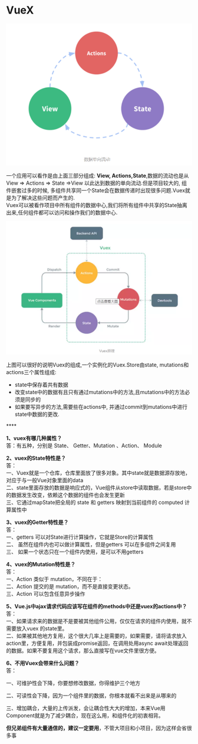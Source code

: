 # VueX

![](../../.gitbook/assets/image%20%283%29.png)

一个应用可以看作是由上面三部分组成: **View, Actions,State**,数据的流动也是从View =&gt; Actions =&gt; State =&gt;View 以此达到数据的单向流动.但是项目较大的, 组件嵌套过多的时候, 多组件共享同一个State会在数据传递时出现很多问题.Vuex就是为了解决这些问题而产生的.  
 Vuex可以被看作项目中所有组件的数据中心,我们将所有组件中共享的State抽离出来,任何组件都可以访问和操作我们的数据中心.

![](../../.gitbook/assets/image%20%281%29.png)

 上图可以很好的说明Vuex的组成,一个实例化的Vuex.Store由state, mutations和actions三个属性组成:

* state中保存着共有数据
* 改变state中的数据有且只有通过mutations中的方法,且mutations中的方法必须是同步的
* 如果要写异步的方法,需要些在actions中, 并通过commit到mutations中进行state中数据的更改.



\*\*\*\*

**1、vuex有哪几种属性？**  
答：有五种，分别是 State、 Getter、Mutation 、Action、 Module  
  
  
**2、vuex的State特性是？**  
答：  
一、Vuex就是一个仓库，仓库里面放了很多对象。其中state就是数据源存放地，对应于与一般Vue对象里面的data  
二、state里面存放的数据是响应式的，Vue组件从store中读取数据，若是store中的数据发生改变，依赖这个数据的组件也会发生更新  
三、它通过mapState把全局的 state 和 getters 映射到当前组件的 computed 计算属性中  
  
  
**3、vuex的Getter特性是？**  
答：  
一、getters 可以对State进行计算操作，它就是Store的计算属性  
二、 虽然在组件内也可以做计算属性，但是getters 可以在多组件之间复用  
三、 如果一个状态只在一个组件内使用，是可以不用getters  
  
  
**4、vuex的Mutation特性是？**  
答：  
一、Action 类似于 mutation，不同在于：  
二、Action 提交的是 mutation，而不是直接变更状态。  
三、Action 可以包含任意异步操作  
  
  
  
**5、Vue.js中ajax请求代码应该写在组件的methods中还是vuex的actions中？**  
答：  
一、如果请求来的数据是不是要被其他组件公用，仅仅在请求的组件内使用，就不需要放入vuex 的state里。  
二、如果被其他地方复用，这个很大几率上是需要的，如果需要，请将请求放入action里，方便复用，并包装成promise返回，在调用处用async await处理返回的数据。如果不要复用这个请求，那么直接写在vue文件里很方便。  
  
  
**6、不用Vuex会带来什么问题？**  
答：

一、可维护性会下降，你要想修改数据，你得维护三个地方

二、可读性会下降，因为一个组件里的数据，你根本就看不出来是从哪来的

三、增加耦合，大量的上传派发，会让耦合性大大的增加，本来Vue用Component就是为了减少耦合，现在这么用，和组件化的初衷相背。  
  
**但兄弟组件有大量通信的，建议一定要用**，不管大项目和小项目，因为这样会省很多事

